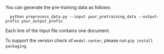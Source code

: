 You can generate the pre-training data as follows:

```
  python preprocess_data.py --input your_pretraining_data --output-prefix your_output_prefix
```

Each line of the input file contains one document.

To support the version check of `model-center`, please run `pip install packaging`.